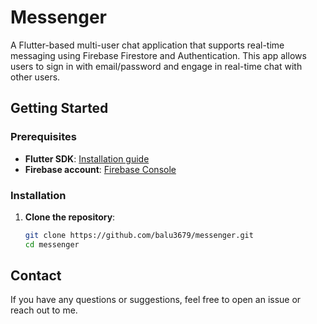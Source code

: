 # Messenger

A Flutter-based multi-user chat application that supports real-time messaging using Firebase Firestore and Authentication. This app allows users to sign in with email/password and engage in real-time chat with other users.

## Getting Started

### Prerequisites

- **Flutter SDK**: [Installation guide](https://flutter.dev/docs/get-started/install)
- **Firebase account**: [Firebase Console](https://console.firebase.google.com/)

### Installation

1. **Clone the repository**:

   ```bash
   git clone https://github.com/balu3679/messenger.git
   cd messenger
   ```

## Contact

If you have any questions or suggestions, feel free to open an issue or reach out to me.

